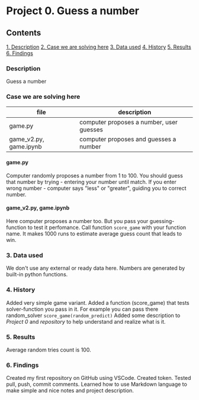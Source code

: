 # Project 0. Guess a number

## Contents
[1. Description](https://github.com/yurasicus/sfds/tree/main/Project%200#description)
[2. Case we are solving here](https://github.com/yurasicus/sfds/tree/main/Project%200#case-we-are-solving-here)
[3. Data used](____)
[4. History](____)
[5. Results](____)
[6. Findings](____)

### Description
Guess a number

### Case we are solving here
|file|description|
|-|-|
|game.py|computer proposes a number, user guesses|
|game_v2.py, game.ipynb|computer proposes and guesses a number|

#### **game.py**
Computer randomly proposes a number from 1 to 100. You should guess that number by trying - entering your number until match. If you enter wrong number - computer says "less" or "greater", guiding you to correct number.

#### **game_v2.py, game.ipynb**
Here computer proposes a number too. But you pass your guessing-function to test it perfomance.
Call function ```score_game``` with your function name. It makes 1000 runs to estimate average guess count that leads to win.

### 3. Data used
We don't use any external or ready data here. Numbers are generated by built-in python functions.

### 4. History
Added very simple game variant.
Added a function (score_game) that tests solver-function you pass in it. For example you can pass there random_solver ```score_game(random_predict)```
Added some description to *Project 0* and *repository* to help understand and realize what is it.

### 5. Results
Average random tries count is 100.

### 6. Findings
Created my first repository on GitHub using VSCode. Created token. Tested pull, push, commit comments.
Learned how to use Markdown language to make simple and nice notes and project description.